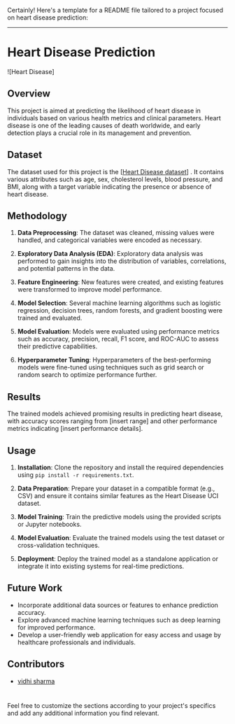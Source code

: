 Certainly! Here's a template for a README file tailored to a project focused on heart disease prediction:

---

# Heart Disease Prediction

![Heart Disease]
## Overview

This project is aimed at predicting the likelihood of heart disease in individuals based on various health metrics and clinical parameters. Heart disease is one of the leading causes of death worldwide, and early detection plays a crucial role in its management and prevention.

## Dataset

The dataset used for this project is the [[Heart Disease dataset](https://www.kaggle.com/datasets/aasheesh200/framingham-heart-study-dataset)] . It contains various attributes such as age, sex, cholesterol levels, blood pressure, and BMI, along with a target variable indicating the presence or absence of heart disease.

## Methodology

1. **Data Preprocessing**: The dataset was cleaned, missing values were handled, and categorical variables were encoded as necessary.

2. **Exploratory Data Analysis (EDA)**: Exploratory data analysis was performed to gain insights into the distribution of variables, correlations, and potential patterns in the data.

3. **Feature Engineering**: New features were created, and existing features were transformed to improve model performance.

4. **Model Selection**: Several machine learning algorithms such as logistic regression, decision trees, random forests, and gradient boosting were trained and evaluated.

5. **Model Evaluation**: Models were evaluated using performance metrics such as accuracy, precision, recall, F1 score, and ROC-AUC to assess their predictive capabilities.

6. **Hyperparameter Tuning**: Hyperparameters of the best-performing models were fine-tuned using techniques such as grid search or random search to optimize performance further.

## Results

The trained models achieved promising results in predicting heart disease, with accuracy scores ranging from [insert range] and other performance metrics indicating [insert performance details].

## Usage

1. **Installation**: Clone the repository and install the required dependencies using `pip install -r requirements.txt`.

2. **Data Preparation**: Prepare your dataset in a compatible format (e.g., CSV) and ensure it contains similar features as the Heart Disease UCI dataset.

3. **Model Training**: Train the predictive models using the provided scripts or Jupyter notebooks.

4. **Model Evaluation**: Evaluate the trained models using the test dataset or cross-validation techniques.

5. **Deployment**: Deploy the trained model as a standalone application or integrate it into existing systems for real-time predictions.

## Future Work

- Incorporate additional data sources or features to enhance prediction accuracy.
- Explore advanced machine learning techniques such as deep learning for improved performance.
- Develop a user-friendly web application for easy access and usage by healthcare professionals and individuals.

## Contributors

- [vidhi sharma](https://github.com/VidhiSharma426)

#
Feel free to customize the sections according to your project's specifics and add any additional information you find relevant.
